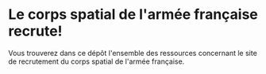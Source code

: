 # Le corps spatial de l'armée française recrute!

Vous trouverez dans ce dépôt l'ensemble des ressources concernant le site de recrutement du corps spatial de l'armée française.
